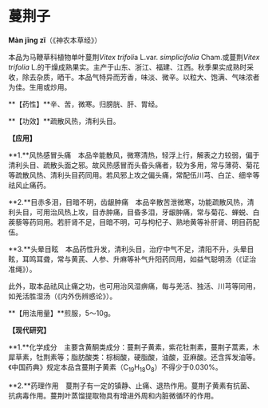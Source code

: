 # 蔓荆子

**Màn jīng zǐ**（《神农本草经》）

本品为马鞭草科植物单叶蔓荆*Vitex   trifoli*a  L.var. *simplicifolia* Cham.或蔓荆*Vitex  trifolia*  L.的干燥成熟果实。主产于山东、浙江、福建、江西。秋季果实成熟时采收，除去杂质，晒干。本品气特异而芳香，味淡、微辛。以粒大、饱满、气味浓者为佳。生用或炒用。

**【药性】**辛、苦，微寒。归膀胱、肝、胃经。

**【功效】**疏散风热，清利头目。

**【应用】**

**1.**风热感冒头痛　本品辛能散风，微寒清热，轻浮上行，解表之力较弱，偏于清利头目、疏散头面之邪。故风热感冒而头昏头痛者，较为多用，常与薄荷、菊花等疏散风热、清利头目药同用。若风邪上攻之偏头痛，常配伍川芎、白芷、细辛等祛风止痛药。

**2.**目赤多泪，目暗不明，齿龈肿痛　本品辛散苦泄微寒，功能疏散风热，清利头目，可用治风热上攻，目赤肿痛，目昏多泪，牙龈肿痛，常与菊花、蝉蜕、白蒺藜等药同用。若肝肾不足，目暗不明，可与枸杞子、熟地黄等补肝肾、明目药配伍。

**3.**头晕目眩　本品药性升发，清利头目，治疗中气不足，清阳不升，头晕目眩，耳鸣耳聋，常与黄芪、人参、升麻等补气升阳药同用，如益气聪明汤（《证治准绳》）。

此外，取本品祛风止痛之功，也可用治风湿痹痛，每与羌活、独活、川芎等同用，如羌活胜湿汤（《内外伤辨惑论》）。

**【用法用量】**煎服，5～10g。

**【现代研究】**

**1.**化学成分　主要含黄酮类成分：蔓荆子黄素，紫花牡荆素，蔓荆子蒿素，木犀草素，牡荆素等；脂肪酸类：棕榈酸，硬脂酸，油酸，亚麻酸。还含挥发油等。《中国药典》规定本品含蔓荆子黄素（C<sub>19</sub>H<sub>18</sub>O<sub>8</sub>）不得少于0.030%。

**2.**药理作用　蔓荆子有一定的镇静、止痛、退热作用。蔓荆子黄素有抗菌、抗病毒作用。蔓荆叶蒸馏提取物具有增进外周和内脏微循环的作用。